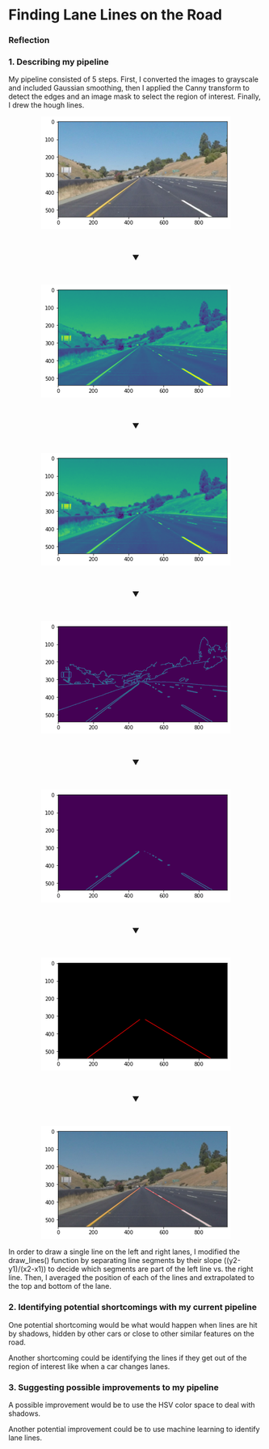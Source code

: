 # **Finding Lane Lines on the Road** 

### Reflection

### 1. Describing my pipeline

My pipeline consisted of 5 steps. First, I converted the images to grayscale and included Gaussian smoothing, then I applied the Canny transform to detect the edges and an image mask to select the region of interest. Finally, I drew the hough lines.

<p align="center">

<img alt="Step 0" src="./steps/step0.png">

</p>
<br>
<p align="center">
▼
</p>
<br>
<p align="center">

<img alt="Step 1" src="./steps/step1.png">

</p>
<br>
<p align="center">
▼
</p>
<br>
<p align="center">

<img alt="Step 2" src="./steps/step2.png">

</p>
<br>
<p align="center">
▼
</p>
<br>
<p align="center">

<img alt="Step 3" src="./steps/step3.png">

</p>
<br>
<p align="center">
▼
</p>
<br>
<p align="center">

<img alt="Step 4" src="./steps/step4.png">

</p>
<br>
<p align="center">
▼
</p>
<br>
<p align="center">

<img alt="Step 5" src="./steps/step5.png">

</p>
<br>
<p align="center">
▼
</p>
<br>
<p align="center">

<img alt="Final image" src="./steps/step6.png">

</p>

In order to draw a single line on the left and right lanes, I modified the draw_lines() function by separating line segments by their slope ((y2-y1)/(x2-x1)) to decide which segments are part of the left line vs. the right line. Then, I averaged the position of each of the lines and extrapolated to the top and bottom of the lane.


### 2. Identifying potential shortcomings with my current pipeline


One potential shortcoming would be what would happen when lines are hit by shadows, hidden by other cars or close to other similar features on the road. 

Another shortcoming could be identifying the lines if they get out of the region of interest like when a car changes lanes.


### 3. Suggesting possible improvements to my pipeline

A possible improvement would be to use the HSV color space to deal with shadows.

Another potential improvement could be to use machine learning to identify lane lines.
